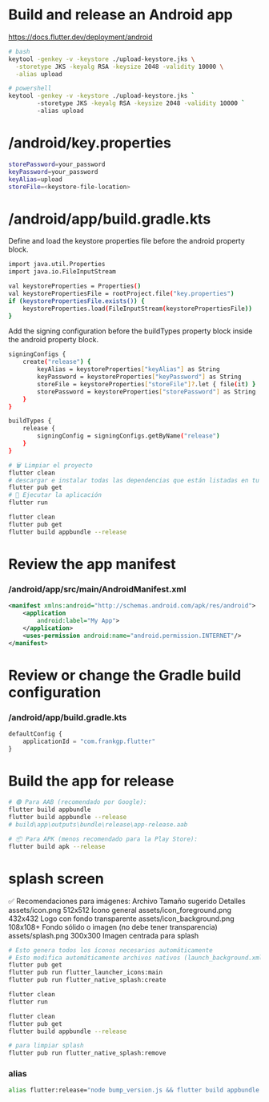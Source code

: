 # Build and release an Android app

https://docs.flutter.dev/deployment/android

```sh
# bash
keytool -genkey -v -keystore ./upload-keystore.jks \
  -storetype JKS -keyalg RSA -keysize 2048 -validity 10000 \
  -alias upload

# powershell
keytool -genkey -v -keystore ./upload-keystore.jks `
        -storetype JKS -keyalg RSA -keysize 2048 -validity 10000 `
        -alias upload
```

# /android/key.properties

```sh
storePassword=your_password
keyPassword=your_password
keyAlias=upload
storeFile=<keystore-file-location>
```

# /android/app/build.gradle.kts

Define and load the keystore properties file before the android property block.

```sh
import java.util.Properties
import java.io.FileInputStream

val keystoreProperties = Properties()
val keystorePropertiesFile = rootProject.file("key.properties")
if (keystorePropertiesFile.exists()) {
    keystoreProperties.load(FileInputStream(keystorePropertiesFile))
}
```

Add the signing configuration before the buildTypes property block inside the android property block.

```sh
signingConfigs {
    create("release") {
        keyAlias = keystoreProperties["keyAlias"] as String
        keyPassword = keystoreProperties["keyPassword"] as String
        storeFile = keystoreProperties["storeFile"]?.let { file(it) }
        storePassword = keystoreProperties["storePassword"] as String
    }
}

buildTypes {
    release {
        signingConfig = signingConfigs.getByName("release")
    }
}
```

```sh
# 🗑️ Limpiar el proyecto
flutter clean
# descargar e instalar todas las dependencias que están listadas en tu archivo pubspec.yaml.
flutter pub get
# 🚀 Ejecutar la aplicación
flutter run

flutter clean
flutter pub get
flutter build appbundle --release
```

# Review the app manifest

### /android/app/src/main/AndroidManifest.xml

```xml
<manifest xmlns:android="http://schemas.android.com/apk/res/android">
    <application
        android:label="My App">
    </application>
    <uses-permission android:name="android.permission.INTERNET"/>
</manifest>
```

# Review or change the Gradle build configuration

### /android/app/build.gradle.kts

```js
defaultConfig {
    applicationId = "com.frankgp.flutter"
}
```

# Build the app for release

```sh
# 🟢 Para AAB (recomendado por Google):
flutter build appbundle
flutter build appbundle --release
# build\app\outputs\bundle\release\app-release.aab

# 📦 Para APK (menos recomendado para la Play Store):
flutter build apk --release
```

# splash screen

✅ Recomendaciones para imágenes:
Archivo Tamaño sugerido Detalles
assets/icon.png 512x512 Ícono general
assets/icon_foreground.png 432x432 Logo con fondo transparente
assets/icon_background.png 108x108+ Fondo sólido o imagen (no debe tener transparencia)
assets/splash.png 300x300 Imagen centrada para splash

```sh
# Esto genera todos los íconos necesarios automáticamente
# Esto modifica automáticamente archivos nativos (launch_background.xml, Info.plist, etc.).
flutter pub get
flutter pub run flutter_launcher_icons:main
flutter pub run flutter_native_splash:create

flutter clean
flutter run

flutter clean
flutter pub get
flutter build appbundle --release

# para limpiar splash
flutter pub run flutter_native_splash:remove
```

### alias

```sh
alias flutter:release="node bump_version.js && flutter build appbundle --release"
```
